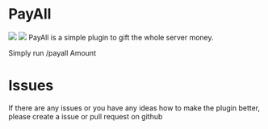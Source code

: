 # PayAll
[![](https://poggit.pmmp.io/shield.api/PayAll)](https://poggit.pmmp.io/p/PayAll) [![](https://poggit.pmmp.io/shield.state/PayAll)](https://poggit.pmmp.io/p/PayAll)
PayAll is a simple plugin to gift the whole server money.

Simply run /payall Amount

# Issues
If there are any issues or you have any ideas how to make the plugin better, please create a issue or pull request on github
